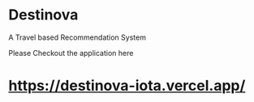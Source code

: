 # Destinova
A Travel based Recommendation System 


Please Checkout the application here 

# https://destinova-iota.vercel.app/
